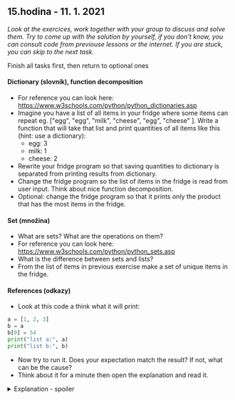 ## **15.hodina - 11. 1. 2021**

*Look at the exercices, work together with your group to discuss and solve them. Try to come up with the solution by yourself, if you don't know, you can consult code from previouse lessons or the internet. If you are stuck, you can skip to the next task.*

Finish all tasks first, then return to optional ones

#### Dictionary (slovník), function decomposition
- For reference you can look here: https://www.w3schools.com/python/python_dictionaries.asp
- Imagine you have a list of all items in your fridge where some items can repeat eg. \["egg", "egg", "milk", "cheese", "egg", "cheese" \]. Write a function that will take that list and print quantities of all items like this (hint: use a dictionary):
  - egg: 3
  - milk: 1
  - cheese: 2
- Rewrite your fridge program so that saving quantities to dictionary is separated from printing results from dictionary.
- Change the fridge program so the list of items in the fridge is read from user input. Think about nice function decomposition.
- Optional: change the fridge program so that it prints only the product that has the most items in the fridge.

#### Set (množina)
- What are sets? What are the operations on them?
- For reference you can look here: https://www.w3schools.com/python/python_sets.asp
- What is the difference between sets and lists?
- From the list of items in previous exercise make a set of unique items in the fridge.

#### References (odkazy)
- Look at this code a think what it will print:
``` python
a = [1, 2, 3]
b = a
b[0] = 54
print("list a:", a)
print("list b:", b)
```
- Now try to run it. Does your expectation match the result? If not, what can be the cause?
- Think about it for a minute then open the explanation and read it.
<details>
<summary>Explanation - spoiler</summary>
  
  When you assign a list to a variable ```a = [1,2,3]``` you create a reference to the list and save it in a. A refence is something that points into the computer memory where the item (in this case our list) is stored. The reference points at the begining of the list. You can imagine that instead of saving the whole list to the variable we just save there some map that says where to find the list in memory.
  
  ```b = a``` does not assign the whole list from a to b but it just gives b the same map (reference) where to find the list. We now have 2 variables, both of them pointing to the same list. So when we change something in the list called b, it changes the one common list, so it also changes a.
  
  If you want to copy a list you can use ```b = a[:]```. 
</details>

